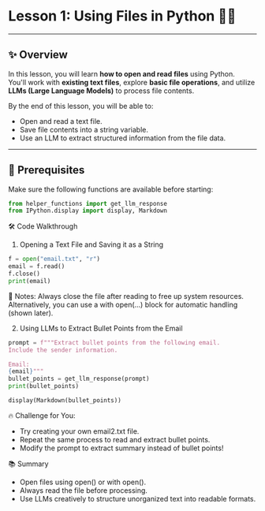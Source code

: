# Lesson 1: Using Files in Python 📂🐍

---

## ✨ Overview

In this lesson, you will learn **how to open and read files** using Python.  
You'll work with **existing text files**, explore **basic file operations**, and utilize **LLMs (Large Language Models)** to process file contents.

By the end of this lesson, you will be able to:
- Open and read a text file.
- Save file contents into a string variable.
- Use an LLM to extract structured information from the file data.

---

## 🚀 Prerequisites

Make sure the following functions are available before starting:
```python
from helper_functions import get_llm_response
from IPython.display import display, Markdown
```

🛠️ Code Walkthrough
1. Opening a Text File and Saving it as a String

```python
f = open("email.txt", "r")
email = f.read()
f.close()
print(email)
```
🔵 Notes:
Always close the file after reading to free up system resources.
Alternatively, you can use a with open(...) block for automatic handling (shown later).

2. Using LLMs to Extract Bullet Points from the Email

```python
prompt = f"""Extract bullet points from the following email. 
Include the sender information. 

Email:
{email}"""
bullet_points = get_llm_response(prompt)
print(bullet_points)

display(Markdown(bullet_points))
```

🔥 Challenge for You:
  - Try creating your own email2.txt file.
  - Repeat the same process to read and extract bullet points.
  - Modify the prompt to extract summary instead of bullet points!

📚 Summary
  - Open files using open() or with open().
  - Always read the file before processing.
  - Use LLMs creatively to structure unorganized text into readable formats.
